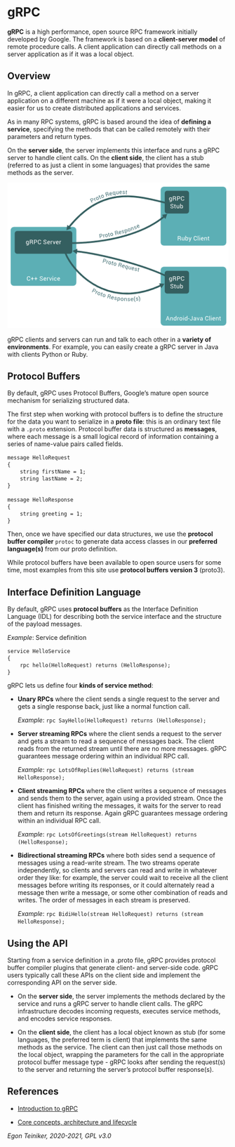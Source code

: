 # gRPC

**gRPC** is a high performance, open source RPC framework initially developed by Google.
The framework is based on a **client-server model** of remote procedure calls.
A client application can directly call methods on a server application as if it was a local object.


## Overview
In gRPC, a client application can directly call a method on a server application on a different machine as 
if it were a local object, making it easier for us to create distributed applications and services. 

As in many RPC systems, gRPC is based around the idea of **defining a service**, specifying the methods that 
can be called remotely with their parameters and return types. 

On the **server side**, the server implements this interface and runs a gRPC server to handle client calls. 
On the **client side**, the client has a stub (referred to as just a client in some languages) that provides 
the same methods as the server.

![gRPC Overview](figures/gRPC.png)

gRPC clients and servers can run and talk to each other in a **variety of environments**.
For example, you can easily create a gRPC server in Java with clients Python or Ruby.


## Protocol Buffers

By default, gRPC uses Protocol Buffers, Google’s mature open source mechanism for serializing structured data.

The first step when working with protocol buffers is to define the structure for the data you want to serialize 
in a **proto file**: this is an ordinary text file with a `.proto` extension. 
Protocol buffer data is structured as **messages**, where each message is a small logical record of information 
containing a series of name-value pairs called fields.

```
message HelloRequest
{
    string firstName = 1;
    string lastName = 2;
}

message HelloResponse
{
    string greeting = 1;
}
```

Then, once we have specified our data structures, we use the **protocol buffer compiler** `protoc` to generate 
data access classes in our **preferred language(s)** from our proto definition.

While protocol buffers have been available to open source users for some time, most examples from this site use 
**protocol buffers version 3** (proto3).


## Interface Definition Language 
By default, gRPC uses **protocol buffers** as the Interface Definition Language (IDL) for describing both the service 
interface and the structure of the payload messages.

_Example_: Service definition
```
service HelloService
{
    rpc hello(HelloRequest) returns (HelloResponse);
}
```

gRPC lets us define four **kinds of service method**:

* **Unary RPCs** where the client sends a single request to the server and gets a single response back, 
    just like a normal function call.

    _Example_: `rpc SayHello(HelloRequest) returns (HelloResponse);`

* **Server streaming RPCs** where the client sends a request to the server and gets a stream to read a sequence 
    of messages back. The client reads from the returned stream until there are no more messages. 
    gRPC guarantees message ordering within an individual RPC call.

    _Example_: `rpc LotsOfReplies(HelloRequest) returns (stream HelloResponse);`

* **Client streaming RPCs** where the client writes a sequence of messages and sends them to the server, 
    again using a provided stream. 
    Once the client has finished writing the messages, it waits for the server to read them and return its response. 
    Again gRPC guarantees message ordering within an individual RPC call.

    _Example_: `rpc LotsOfGreetings(stream HelloRequest) returns (HelloResponse);`

* **Bidirectional streaming RPCs** where both sides send a sequence of messages using a read-write stream. 
    The two streams operate independently, so clients and servers can read and write in whatever order they like: 
    for example, the server could wait to receive all the client messages before writing its responses, 
    or it could alternately read a message then write a message, or some other combination of reads and writes. 
    The order of messages in each stream is preserved.

    _Example_: `rpc BidiHello(stream HelloRequest) returns (stream HelloResponse);`


## Using the API

Starting from a service definition in a .proto file, gRPC provides protocol buffer compiler plugins that generate 
client- and server-side code. 
gRPC users typically call these APIs on the client side and implement the corresponding API on the server side.

* On the **server side**, the server implements the methods declared by the service and runs a gRPC server 
    to handle client calls. The gRPC infrastructure decodes incoming requests, executes service methods, 
    and encodes service responses.

* On the **client side**, the client has a local object known as stub (for some languages, the preferred term 
    is client) that implements the same methods as the service. 
    The client can then just call those methods on the local object, wrapping the parameters for the call in the 
    appropriate protocol buffer message type - gRPC looks after sending the request(s) to the server and 
    returning the server’s protocol buffer response(s).

## References
* [Introduction to gRPC](https://grpc.io/docs/what-is-grpc/introduction/)

* [Core concepts, architecture and lifecycle](https://grpc.io/docs/what-is-grpc/core-concepts/)


*Egon Teiniker, 2020-2021, GPL v3.0*